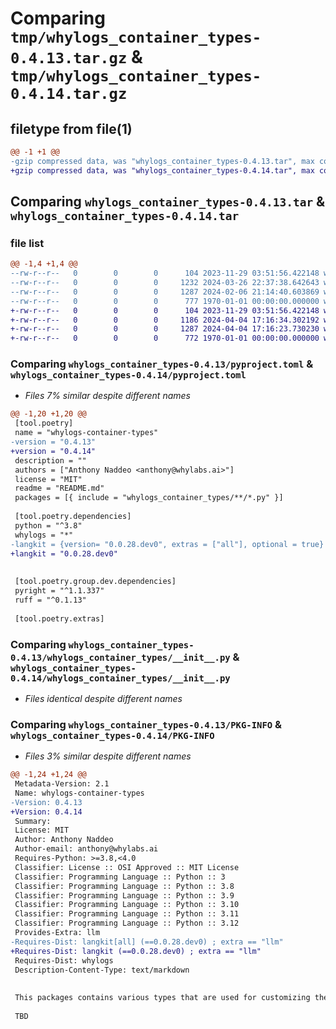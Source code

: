 # Comparing `tmp/whylogs_container_types-0.4.13.tar.gz` & `tmp/whylogs_container_types-0.4.14.tar.gz`

## filetype from file(1)

```diff
@@ -1 +1 @@
-gzip compressed data, was "whylogs_container_types-0.4.13.tar", max compression
+gzip compressed data, was "whylogs_container_types-0.4.14.tar", max compression
```

## Comparing `whylogs_container_types-0.4.13.tar` & `whylogs_container_types-0.4.14.tar`

### file list

```diff
@@ -1,4 +1,4 @@
--rw-r--r--   0        0        0      104 2023-11-29 03:51:56.422148 whylogs_container_types-0.4.13/README.md
--rw-r--r--   0        0        0     1232 2024-03-26 22:37:38.642643 whylogs_container_types-0.4.13/pyproject.toml
--rw-r--r--   0        0        0     1287 2024-02-06 21:14:40.603869 whylogs_container_types-0.4.13/whylogs_container_types/__init__.py
--rw-r--r--   0        0        0      777 1970-01-01 00:00:00.000000 whylogs_container_types-0.4.13/PKG-INFO
+-rw-r--r--   0        0        0      104 2023-11-29 03:51:56.422148 whylogs_container_types-0.4.14/README.md
+-rw-r--r--   0        0        0     1186 2024-04-04 17:16:34.302192 whylogs_container_types-0.4.14/pyproject.toml
+-rw-r--r--   0        0        0     1287 2024-04-04 17:16:23.730230 whylogs_container_types-0.4.14/whylogs_container_types/__init__.py
+-rw-r--r--   0        0        0      772 1970-01-01 00:00:00.000000 whylogs_container_types-0.4.14/PKG-INFO
```

### Comparing `whylogs_container_types-0.4.13/pyproject.toml` & `whylogs_container_types-0.4.14/pyproject.toml`

 * *Files 7% similar despite different names*

```diff
@@ -1,20 +1,20 @@
 [tool.poetry]
 name = "whylogs-container-types"
-version = "0.4.13"
+version = "0.4.14"
 description = ""
 authors = ["Anthony Naddeo <anthony@whylabs.ai>"]
 license = "MIT"
 readme = "README.md"
 packages = [{ include = "whylogs_container_types/**/*.py" }]
 
 [tool.poetry.dependencies]
 python = "^3.8"
 whylogs = "*"
-langkit = {version= "0.0.28.dev0", extras = ["all"], optional = true}
+langkit = "0.0.28.dev0"
 
 
 [tool.poetry.group.dev.dependencies]
 pyright = "^1.1.337"
 ruff = "^0.1.13"
 
 [tool.poetry.extras]
```

### Comparing `whylogs_container_types-0.4.13/whylogs_container_types/__init__.py` & `whylogs_container_types-0.4.14/whylogs_container_types/__init__.py`

 * *Files identical despite different names*

### Comparing `whylogs_container_types-0.4.13/PKG-INFO` & `whylogs_container_types-0.4.14/PKG-INFO`

 * *Files 3% similar despite different names*

```diff
@@ -1,24 +1,24 @@
 Metadata-Version: 2.1
 Name: whylogs-container-types
-Version: 0.4.13
+Version: 0.4.14
 Summary: 
 License: MIT
 Author: Anthony Naddeo
 Author-email: anthony@whylabs.ai
 Requires-Python: >=3.8,<4.0
 Classifier: License :: OSI Approved :: MIT License
 Classifier: Programming Language :: Python :: 3
 Classifier: Programming Language :: Python :: 3.8
 Classifier: Programming Language :: Python :: 3.9
 Classifier: Programming Language :: Python :: 3.10
 Classifier: Programming Language :: Python :: 3.11
 Classifier: Programming Language :: Python :: 3.12
 Provides-Extra: llm
-Requires-Dist: langkit[all] (==0.0.28.dev0) ; extra == "llm"
+Requires-Dist: langkit (==0.0.28.dev0) ; extra == "llm"
 Requires-Dist: whylogs
 Description-Content-Type: text/markdown
 
 
 This packages contains various types that are used for customizing the whylogs python container. 
 
 TBD
```


